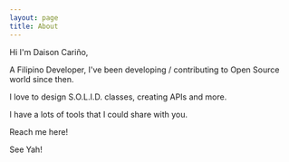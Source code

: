 ```yaml
---
layout: page
title: About
---
```


Hi I'm Daison Cariño,

A Filipino Developer, I've been developing / contributing to Open Source world since then.

I love to design S.O.L.I.D. classes, creating APIs and more.

I have a lots of tools that I could share with you.

Reach me here!

See Yah!
